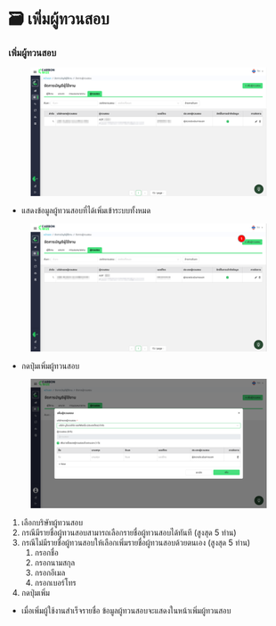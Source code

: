 # 🗃️ เพิ่มผู้ทวนสอบ

### เพิ่มผู้ทวนสอบ

<figure><img src="../../.gitbook/assets/image (6).png" alt=""><figcaption></figcaption></figure>

* แสดงข้อมูลผู้ทวนสอบที่ได้เพิ่มเข้าระบบทั้งหมด&#x20;

<figure><img src="../../.gitbook/assets/image (1) (1) (1) (1) (1) (1) (1) (1) (1).png" alt=""><figcaption></figcaption></figure>

* กดปุ่มเพิ่มผู้ทวนสอบ

<figure><img src="../../.gitbook/assets/image (2) (1) (1) (1) (1) (1) (1).png" alt=""><figcaption></figcaption></figure>

1. เลือกบริษัทผู้ทวนสอบ
2. กรณีมีรายชื่อผู้ทวนสอบสามารถเลือกรายชื่อผู้ทวนสอบได้ทันที (สูงสุด 5 ท่าน)
3. กรณีไม่มีรายชื่อผู้ทวนสอบให้เลือกเพิ่มรายชื่อผู้ทวนสอบด้วยตนเอง (สูงสุด 5 ท่าน)
   1. กรอกชื่อ
   2. กรอกนามสกุล
   3. กรอกอีเมล
   4. กรอกเบอร์โทร
4. กดปุ่มเพิ่ม

* เมื่อเพิ่มผู้ใช้งานสำเร็จรายชื่อ ข้อมูลผู้ทวนสอบจะแสดงในหน้าเพิ่มผู้ทวนสอบ
